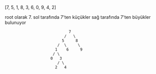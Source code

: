[7, 5, 1, 8, 3, 6, 0, 9, 4, 2]

root olarak 7. sol tarafında 7'ten küçükler sağ tarafında 7'ten büyükler bulunuyor

                                7
                              /   \
                             5     8
                           /  \     \   
                          1    6     9
                         / \
                        0   3
                           / \
                          2   4 
